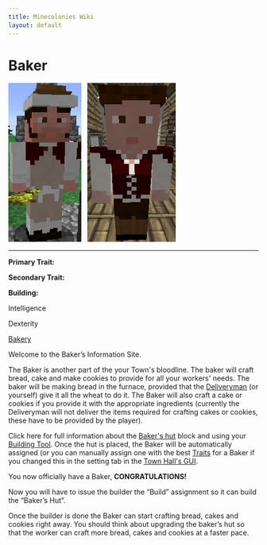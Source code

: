 ```yaml
---
title: Minecolonies Wiki
layout: default
---
```

# Baker

<div class="infobox box text-center">
<img src="../../assets/images/workers/Baker_M.png" alt="Baker Male" />&nbsp;&nbsp;&nbsp;<img src="../../assets/images/workers/Baker_F.png" alt="Baker Female" />
<hr />
  <div class="row section-text text-left">
    <div class="col">
      <p><strong>Primary Trait:</strong></p>
      <p><strong>Secondary Trait:</strong></p>
      <p><strong>Building:</strong></p>
    </div>
    <div class="col">
      <p class="traitp">Intelligence</p>
      <p class="traits">Dexterity</p>
      <p><a href="../buildings/bakery">Bakery</a></p>
    </div>
  </div>
</div>

Welcome to the Baker’s Information Site.

The Baker is another part of the your Town's bloodline. The baker will craft bread, cake and make cookies to provide for all your workers' needs. The baker will be making bread in the furnace, provided that the [Deliveryman](../workers/deliveryman) (or yourself) give it all the wheat to do it. The Baker will also craft a cake or cookies if you provide it with the appropriate ingredients (currently the Deliveryman will not deliver the items required for crafting cakes or cookies, these have to be provided by the player). 

Click here for full information about the [Baker's hut](../buildings/bakery) block and using your [Building Tool](../items/buildingtool). Once the hut is placed, the Baker will be automatically assigned (or you can manually assign one with the best [Traits](../systems/workerinfo) for a Baker if you changed this in the setting tab in the [Town Hall's GUI](../../source/buildings/townhall).

You now officially have a Baker, **CONGRATULATIONS!**

Now you will have to issue the builder the “Build” assignment so it can build the “Baker’s Hut”.

Once the builder is done the Baker can start crafting bread, cakes and cookies right away. You should think about upgrading the baker’s hut so that the worker can craft more bread, cakes and cookies at a faster pace. 
